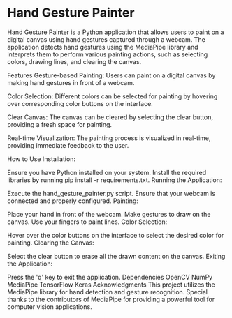 # Hand Gesture Painter
Hand Gesture Painter is a Python application that allows users to paint on a digital canvas using hand gestures captured through a webcam. The application detects hand gestures using the MediaPipe library and interprets them to perform various painting actions, such as selecting colors, drawing lines, and clearing the canvas.

Features
Gesture-based Painting: Users can paint on a digital canvas by making hand gestures in front of a webcam.

Color Selection: Different colors can be selected for painting by hovering over corresponding color buttons on the interface.

Clear Canvas: The canvas can be cleared by selecting the clear button, providing a fresh space for painting.

Real-time Visualization: The painting process is visualized in real-time, providing immediate feedback to the user.

How to Use
Installation:

Ensure you have Python installed on your system.
Install the required libraries by running pip install -r requirements.txt.
Running the Application:

Execute the hand_gesture_painter.py script.
Ensure that your webcam is connected and properly configured.
Painting:

Place your hand in front of the webcam.
Make gestures to draw on the canvas. Use your fingers to paint lines.
Color Selection:

Hover over the color buttons on the interface to select the desired color for painting.
Clearing the Canvas:

Select the clear button to erase all the drawn content on the canvas.
Exiting the Application:

Press the 'q' key to exit the application.
Dependencies
OpenCV
NumPy
MediaPipe
TensorFlow
Keras
Acknowledgments
This project utilizes the MediaPipe library for hand detection and gesture recognition. Special thanks to the contributors of MediaPipe for providing a powerful tool for computer vision applications.
